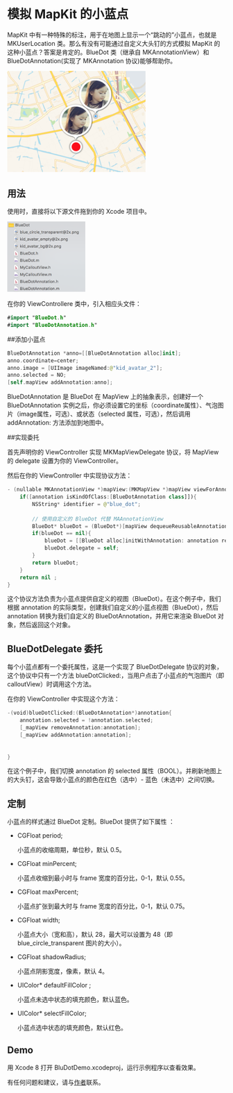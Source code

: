# 模拟 MapKit 的小蓝点

MapKit 中有一种特殊的标注，用于在地图上显示一个“跳动的”小蓝点，也就是  MKUserLocation 类。那么有没有可能通过自定义大头钉的方式模拟 MapKit 的这种小蓝点？答案是肯定的。BlueDot 类（继承自 MKAnnotationView）和 BlueDotAnnotation(实现了 MKAnnotation 协议)能够帮助你。

<img src="3.png" width = "320"/>

## 用法

使用时，直接将以下源文件拖到你的 Xcode 项目中。

<img src= "2.png" width = "180"/>


在你的 ViewControllere 类中，引入相应头文件：

```swift
#import "BlueDot.h"
#import "BlueDotAnnotation.h"
```

##添加小蓝点

```swift
BlueDotAnnotation *anno=[[BlueDotAnnotation alloc]init];
anno.coordinate=center;
anno.image = [UIImage imageNamed:@"kid_avatar_2"];
anno.selected = NO;
[self.mapView addAnnotation:anno];
```
BlueDotAnnotation 是 BlueDot 在 MapView 上的抽象表示，创建好一个 BlueDotAnnotation 实例之后，你必须设置它的坐标（coordinate属性）、气泡图片（image属性，可选）、或状态（selected 属性，可选），然后调用 addAnnotation: 方法添加到地图中。

##实现委托

首先声明你的 ViewController 实现 MKMapViewDelegate 协议，将 MapView 的 delegate 设置为你的 ViewController。

然后在你的 ViewController 中实现协议方法：

```swift
- (nullable MKAnnotationView *)mapView:(MKMapView *)mapView viewForAnnotation:(id <MKAnnotation>)annotation{
    if([annotation isKindOfClass:[BlueDotAnnotation class]]){
        NSString* identifier = @"blue_dot";
        
        // 使用自定义的 BlueDot 代替 MAAnnotationView
        BlueDot* blueDot = (BlueDot*)[mapView dequeueReusableAnnotationViewWithIdentifier:identifier];
        if(blueDot == nil){
            blueDot = [[BlueDot alloc]initWithAnnotation: annotation reuseIdentifier: identifier];
            blueDot.delegate = self;
        }
        return blueDot;
    }
    return nil ;
}
```

这个协议方法负责为小蓝点提供自定义的视图（BlueDot）。在这个例子中，我们根据 annotation 的实际类型，创建我们自定义的小蓝点视图（BlueDot），然后 annotation 转换为我们自定义的 BlueDotAnnotation，并用它来渲染 BlueDot 对象，然后返回这个对象。

## BlueDotDelegate 委托

每个小蓝点都有一个委托属性，这是一个实现了 BlueDotDelegate 协议的对象，这个协议中只有一个方法 blueDotClicked:，当用户点击了小蓝点的气泡图片（即 calloutView）时调用这个方法。

在你的 ViewController 中实现这个方法：

```swift
-(void)blueDotClicked:(BlueDotAnnotation*)annotation{
    annotation.selected = !annotation.selected;
    [_mapView removeAnnotation:annotation];
    [_mapView addAnnotation:annotation];

    
}
```
在这个例子中，我们切换 annotation 的 selected 属性（BOOL）。并刷新地图上的大头钉，这会导致小蓝点的颜色在红色（选中）- 蓝色（未选中）之间切换。

## 定制

小蓝点的样式通过 BlueDot 定制。BlueDot 提供了如下属性 ：

* CGFloat period;

	小蓝点的收缩周期，单位秒，默认 0.5。

* CGFloat minPercent;

	小蓝点收缩到最小时与 frame 宽度的百分比，0-1，默认 0.55。

* CGFloat maxPercent;

	小蓝点扩张到最大时与 frame 宽度的百分比，0-1，默认 0.75。

* CGFloat width;

	小蓝点大小（宽和高），默认 28，最大可以设置为 48（即 blue_circle_transparent 图片的大小）。
	
* CGFloat shadowRadius;

	小蓝点阴影宽度，像素，默认 4。

* UIColor* defaultFillColor ;

	小蓝点未选中状态的填充颜色，默认蓝色。

* UIColor* selectFillColor;

	小蓝点选中状态的填充颜色，默认红色。

## Demo

用 Xcode 8 打开 BluDotDemo.xcodeproj，运行示例程序以查看效果。

有任何问题和建议，请与[作者](kmyhy@126.com)联系。






